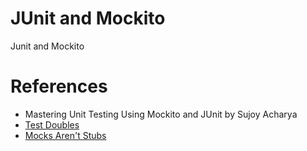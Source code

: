 # JUnit and Mockito

Junit and Mockito

# References

 - Mastering Unit Testing Using Mockito and JUnit by Sujoy Acharya
 - [Test Doubles](http://xunitpatterns.com/Test%20Double.html)
 - [Mocks Aren't Stubs](https://martinfowler.com/articles/mocksArentStubs.html)
